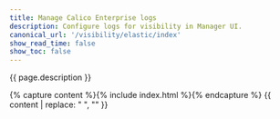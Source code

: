 ```yaml
---
title: Manage Calico Enterprise logs
description: Configure logs for visibility in Manager UI.
canonical_url: '/visibility/elastic/index'
show_read_time: false
show_toc: false
---
```


{{ page.description }}

{% capture content %}{% include index.html %}{% endcapture %}
{{ content | replace: "    ", "" }}